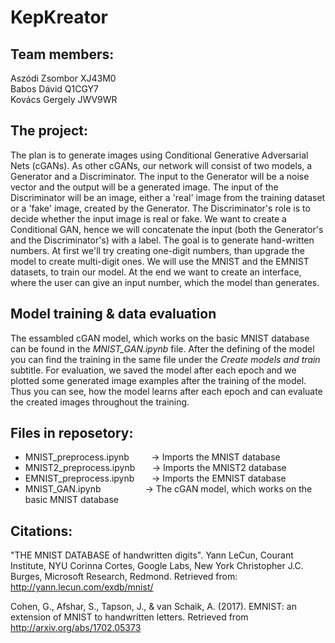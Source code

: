 # KepKreator

## Team members:
Aszódi Zsombor XJ43M0 \
Babos Dávid Q1CGY7 \
Kovács Gergely JWV9WR

## The project:
The plan is to generate images using Conditional Generative Adversarial Nets (cGANs). As other cGANs, our network will consist of two models, a Generator and a Discriminator. The input to the Generator will be a noise vector and the output will be a generated image. The input of the Discriminator will be an image, either a 'real' image from the training dataset or a 'fake' image, created by the Generator. The Discriminator's role is to decide whether the input image is real or fake. We want to create a Conditional GAN, hence we will concatenate the input (both the Generator's and the Discriminator's) with a label. The goal is to generate hand-written numbers. At first we'll try creating one-digit numbers, than upgrade the model to create multi-digit ones. We will use the MNIST and the EMNIST datasets, to train our model. At the end we want to create an interface, where the user can give an input number, which the model than generates.

## Model training & data evaluation
The essambled cGAN model, which works on the basic MNIST database can be found in the *MNIST_GAN.ipynb* file. After the defining of the model you can find the training in the same file under the *Create models and train* subtitle. For evaluation, we saved the model after each epoch and we plotted some generated image examples after the training of the model. Thus you can see, how the model learns after each epoch and can evaluate the created images throughout the training.

## Files in reposetory:
 - MNIST_preprocess.ipynb  &nbsp;&nbsp;&nbsp;&nbsp;&nbsp;&nbsp;&nbsp; -> Imports the MNIST database
 - MNIST2_preprocess.ipynb  &nbsp;&nbsp;&nbsp;&nbsp;&nbsp; -> Imports the MNIST2 database
 - EMNIST_preprocess.ipynb  &nbsp;&nbsp;&nbsp;&nbsp;&nbsp; -> Imports the EMNIST database
 - MNIST_GAN.ipynb &nbsp;&nbsp;&nbsp;&nbsp;&nbsp;&nbsp;&nbsp;&nbsp;&nbsp;&nbsp;&nbsp;&nbsp;&nbsp;&nbsp;&nbsp;&nbsp; -> The cGAN model, which works on the basic MNIST database

## Citations:
"THE MNIST DATABASE of handwritten digits". Yann LeCun, Courant Institute, NYU Corinna Cortes, Google Labs, New York Christopher J.C. Burges, Microsoft Research, Redmond. Retrieved from: http://yann.lecun.com/exdb/mnist/

Cohen, G., Afshar, S., Tapson, J., & van Schaik, A. (2017). EMNIST: an extension of MNIST to handwritten letters. Retrieved from http://arxiv.org/abs/1702.05373



